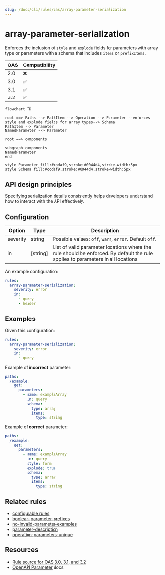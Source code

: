 ```yaml
---
slug: /docs/cli/rules/oas/array-parameter-serialization
---
```


# array-parameter-serialization

Enforces the inclusion of `style` and `explode` fields for parameters with array type or parameters with a schema that includes `items` or `prefixItems`.

| OAS | Compatibility |
| --- | ------------- |
| 2.0 | ❌            |
| 3.0 | ✅            |
| 3.1 | ✅            |
| 3.2 | ✅            |

```mermaid
flowchart TD

root ==> Paths --> PathItem --> Operation --> Parameter --enforces style and explode fields for array types--> Schema
PathItem --> Parameter
NamedParameter --> Parameter

root ==> components

subgraph components
NamedParameter
end

style Parameter fill:#codaf9,stroke:#0044d4,stroke-width:5px
style Schema fill:#codaf9,stroke:#0044d4,stroke-width:5px
```

## API design principles

Specifying serialization details consistently helps developers understand how to interact with the API effectively.

## Configuration

| Option   | Type     | Description                                                                                                                      |
| -------- | -------- | -------------------------------------------------------------------------------------------------------------------------------- |
| severity | string   | Possible values: `off`, `warn`, `error`. Default `off`.                                                                          |
| in       | [string] | List of valid parameter locations where the rule should be enforced. By default the rule applies to parameters in all locations. |

An example configuration:

```yaml
rules:
  array-parameter-serialization:
    severity: error
    in:
      - query
      - header
```

## Examples

Given this configuration:

```yaml
rules:
  array-parameter-serialization:
    severity: error
    in:
      - query
```

Example of **incorrect** parameter:

```yaml
paths:
  /example:
    get:
      parameters:
        - name: exampleArray
          in: query
          schema:
            type: array
            items:
              type: string
```

Example of **correct** parameter:

```yaml
paths:
  /example:
    get:
      parameters:
        - name: exampleArray
          in: query
          style: form
          explode: true
          schema:
            type: array
            items:
              type: string
```

## Related rules

- [configurable rules](../configurable-rules.md)
- [boolean-parameter-prefixes](./boolean-parameter-prefixes.md)
- [no-invalid-parameter-examples](./no-invalid-parameter-examples.md)
- [parameter-description](./parameter-description.md)
- [operation-parameters-unique](./operation-parameters-unique.md)

## Resources

- [Rule source for OAS 3.0, 3.1, and 3.2](https://github.com/Redocly/redocly-cli/blob/main/packages/core/src/rules/oas3/array-parameter-serialization.ts)
- [OpenAPI Parameter](https://redocly.com/docs/openapi-visual-reference/parameter/) docs
